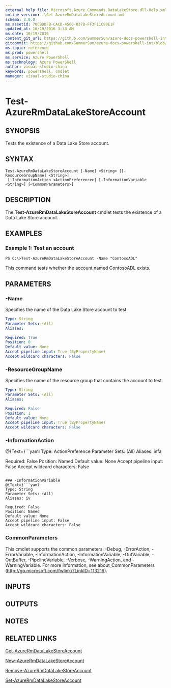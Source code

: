 ```yaml
---
external help file: Microsoft.Azure.Commands.DataLakeStore.dll-Help.xml
online version: .\Get-AzureRmDataLakeStoreAccount.md
schema: 2.0.0
ms.assetid: 70CBDDFB-CACD-4500-837B-FF3F11C99E1F
updated_at: 10/19/2016 3:33 AM
ms.date: 10/19/2016
content_git_url: https://github.com/SummerSun/azure-docs-powershell-int/blob/master/azureps-cmdlets-docs/ResourceManager/AzureRM.DataLakeStore/v1.0.12/Test-AzureRmDataLakeStoreAccount.md
gitcommit: https://github.com/SummerSun/azure-docs-powershell-int/blob/c0d1e448da01261236e9ece01ca5c2a98effbf31/azureps-cmdlets-docs/ResourceManager/AzureRM.DataLakeStore/v1.0.12/Test-AzureRmDataLakeStoreAccount.md
ms.topic: reference
ms.prod: powershell
ms.service: Azure PowerShell
ms.technology: Azure PowerShell
author: visual-studio-china
keywords: powershell, cmdlet
manager: visual-studio-china
---
```


# Test-AzureRmDataLakeStoreAccount

## SYNOPSIS
Tests the existence of a Data Lake Store account.

## SYNTAX

```
Test-AzureRmDataLakeStoreAccount [-Name] <String> [[-ResourceGroupName] <String>]
 [-InformationAction <ActionPreference>] [-InformationVariable <String>] [<CommonParameters>]
```

## DESCRIPTION
The **Test-AzureRmDataLakeStoreAccount** cmdlet tests the existence of a Data Lake Store account.

## EXAMPLES

### Example 1: Test an account
```
PS C:\>Test-AzureRmDataLakeStoreAccount -Name "ContosoADL"
```

This command tests whether the account named ContosoADL exists.

## PARAMETERS

### -Name
Specifies the name of the Data Lake Store account to test.

```yaml
Type: String
Parameter Sets: (All)
Aliases: 

Required: True
Position: 0
Default value: None
Accept pipeline input: True (ByPropertyName)
Accept wildcard characters: False
```

### -ResourceGroupName
Specifies the name of the resource group that contains the account to test.

```yaml
Type: String
Parameter Sets: (All)
Aliases: 

Required: False
Position: 1
Default value: None
Accept pipeline input: True (ByPropertyName)
Accept wildcard characters: False
```

### -InformationAction
@{Text=}```yaml
Type: ActionPreference
Parameter Sets: (All)
Aliases: infa

Required: False
Position: Named
Default value: None
Accept pipeline input: False
Accept wildcard characters: False
```

### -InformationVariable
@{Text=}```yaml
Type: String
Parameter Sets: (All)
Aliases: iv

Required: False
Position: Named
Default value: None
Accept pipeline input: False
Accept wildcard characters: False
```

### CommonParameters
This cmdlet supports the common parameters: -Debug, -ErrorAction, -ErrorVariable, -InformationAction, -InformationVariable, -OutVariable, -OutBuffer, -PipelineVariable, -Verbose, -WarningAction, and -WarningVariable. For more information, see about_CommonParameters (http://go.microsoft.com/fwlink/?LinkID=113216).

## INPUTS

## OUTPUTS

## NOTES

## RELATED LINKS

[Get-AzureRmDataLakeStoreAccount](.\Get-AzureRmDataLakeStoreAccount.md)

[New-AzureRmDataLakeStoreAccount](.\New-AzureRmDataLakeStoreAccount.md)

[Remove-AzureRmDataLakeStoreAccount](.\Remove-AzureRmDataLakeStoreAccount.md)

[Set-AzureRmDataLakeStoreAccount](.\Set-AzureRmDataLakeStoreAccount.md)


